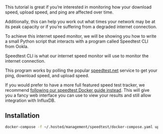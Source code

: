 
This tutorial is great if you’re interested in monitoring how your download speed, upload speed, and ping are affected over time.

Additionally, this can help you work out what times your network may be at its peak capacity or if you’re suffering from a degraded internet connection.

To achieve this internet speed monitor, we will be showing you how to write a small Python script that interacts with a program called Speedtest CLI from Ookla.

Speedtest CLI is what our internet speed monitor will use to monitor the internet connection.

This program works by polling the popular [speedtest.net](https://speedtest.net) service to get your ping, download speed, and upload speed.

If you would prefer to have a more full featured speed test tracker, we recommend [following our speedtest Docker guide instead](https://pimylifeup.com/docker-internet-speedtest-tracker/). This will give you a fancy web interface you can use to view your results and still allow integration with InfluxDB.

## Installation

```bash
docker-compose -f ~/.hosted/management/speedtest/docker-compose.yaml up -d
```